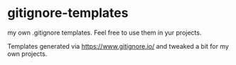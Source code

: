 # gitignore-templates
my own .gitignore templates. Feel free to use them in yur projects.

Templates generated via https://www.gitignore.io/ and tweaked a bit for my own projects.
